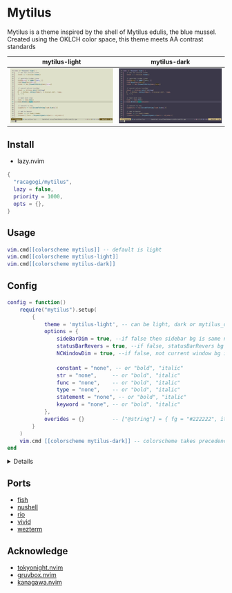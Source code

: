 # Mytilus

Mytilus is a theme inspired by the shell of Mytilus edulis, the blue mussel.
Created using the OKLCH color space,
this theme meets AA contrast standards

|mytilus-light|mytilus-dark|
|---|---|
|![mytilus-light](./asset/mytilus-light.png)|![mytilus-dark](./asset/mytilus-dark.png)|

## Install
		
- lazy.nvim

```lua
{
  "racagogi/mytilus",
  lazy = false,
  priority = 1000,
  opts = {},
}
```
## Usage
		
```lua
vim.cmd[[colorscheme mytilus]] -- default is light
vim.cmd[[colorscheme mytilus-light]]
vim.cmd[[colorscheme mytilus-dark]]
```

## Config	
			
```lua
config = function()
	require("mytilus").setup(
		{
			theme = 'mytilus-light', -- can be light, dark or mytilus_dark
			options = {
				sideBarDim = true, --if false then sidebar bg is same normal
				statusBarRevers = true, --if false, statusBarRevers bg is d2_black,
				NCWindowDim = true, --if false, not current window bg is same normal

				constant = "none", -- or "bold", "italic"
				str = "none",     -- or "bold", "italic"
				func = "none",    -- or "bold", "italic"
				type = "none",    -- or "bold", "italic"
				statement = "none", -- or "bold", "italic"
				keyword = "none", -- or "bold", "italic"
			},
			overides = {}         -- ["@string"] = { fg = "#222222", italic = true },
		}
	)
	vim.cmd [[colorscheme mytilus-dark]] -- colorscheme takes precedence over theme
end
```
<details>

## light colors

| | hex | rgb | OKlab |
|---|---|---|
| d0_black | #39363F | [0.222, 0.213, 0.247] | [0.34, 0.007, -0.013] | [0.34, 0.015, 297.5] |
| d0_white | #383930 | [0.219, 0.223, 0.188] | [0.34, -0.006, 0.014] | [0.34, 0.015, 112.5] |
| d1_black | #403E47 | [0.253, 0.244, 0.278] | [0.37, 0.007, -0.013] | [0.37, 0.015, 297.5] |
| d1_white | #404138 | [0.249, 0.254, 0.218] | [0.37, -0.006, 0.014] | [0.37, 0.015, 112.5] |
| d2_black | #48464F | [0.284, 0.275, 0.31] | [0.4, 0.007, -0.013] | [0.4, 0.015, 297.5] |
| d2_white | #48493F | [0.281, 0.285, 0.249] | [0.4, -0.006, 0.014] | [0.4, 0.015, 112.5] |
| d3_black | #504E57 | [0.316, 0.307, 0.342] | [0.43, 0.007, -0.013] | [0.43, 0.015, 297.5] |
| d3_white | #505147 | [0.312, 0.317, 0.28] | [0.43, -0.006, 0.014] | [0.43, 0.015, 112.5] |
| d1_red | #5A3336 | [0.351, 0.2, 0.213] | [0.37, 0.054, 0.014] | [0.37, 0.056, 14.327] |
| d1_orange | #5A3619 | [0.354, 0.211, 0.097] | [0.37, 0.037, 0.056] | [0.37, 0.067, 56.904] |
| d1_yellow | #4C3F03 | [0.3, 0.245, 0.011] | [0.37, -0.006, 0.074] | [0.37, 0.074, 94.444] |
| d1_chartreuse | #32471A | [0.196, 0.28, 0.103] | [0.37, -0.048, 0.056] | [0.37, 0.074, 130.556] |
| d1_green | #0F4B39 | [0.06, 0.294, 0.223] | [0.37, -0.066, 0.014] | [0.37, 0.067, 168.096] |
| d1_cyan | #124850 | [0.07, 0.281, 0.315] | [0.37, -0.048, -0.029] | [0.37, 0.056, 210.673] |
| d1_blue | #334059 | [0.199, 0.25, 0.347] | [0.37, -0.006, -0.046] | [0.37, 0.046, 262.909] |
| d1_purple | #4B374E | [0.296, 0.218, 0.307] | [0.37, 0.037, -0.029] | [0.37, 0.046, 322.091] |
| d3_red | #6F4046 | [0.436, 0.251, 0.274] | [0.43, 0.064, 0.014] | [0.43, 0.066, 12.17] |
| d3_orange | #704423 | [0.439, 0.265, 0.136] | [0.43, 0.044, 0.063] | [0.43, 0.077, 55.369] |
| d3_yellow | #5F4E09 | [0.373, 0.307, 0.034] | [0.43, -0.006, 0.084] | [0.43, 0.084, 93.916] |
| d3_chartreuse | #3F5925 | [0.247, 0.349, 0.144] | [0.43, -0.055, 0.063] | [0.43, 0.084, 131.084] |
| d3_green | #155D49 | [0.083, 0.365, 0.286] | [0.43, -0.076, 0.014] | [0.43, 0.077, 169.631] |
| d3_cyan | #185965 | [0.095, 0.349, 0.397] | [0.43, -0.055, -0.036] | [0.43, 0.066, 212.83] |
| d3_blue | #404F6F | [0.251, 0.312, 0.436] | [0.43, -0.006, -0.056] | [0.43, 0.056, 264.162] |
| d3_purple | #5E4663 | [0.369, 0.273, 0.387] | [0.43, 0.044, -0.036] | [0.43, 0.056, 320.838] |
| v0_black | #F6F3FE | [0.965, 0.954, 0.997] | [0.97, 0.007, -0.013] | [0.97, 0.015, 297.5] |
| v0_white | #F5F6EB | [0.961, 0.966, 0.921] | [0.97, -0.006, 0.014] | [0.97, 0.015, 112.5] |
| v1_black | #E9E6F1 | [0.912, 0.902, 0.945] | [0.93, 0.007, -0.013] | [0.93, 0.015, 297.5] |
| v1_white | #E8E9DE | [0.908, 0.914, 0.87] | [0.93, -0.006, 0.014] | [0.93, 0.015, 112.5] |
| v2_black | #DCD9E4 | [0.861, 0.85, 0.893] | [0.89, 0.007, -0.013] | [0.89, 0.015, 297.5] |
| v2_white | #DBDCD1 | [0.857, 0.862, 0.819] | [0.89, -0.006, 0.014] | [0.89, 0.015, 112.5] |
| v3_black | #CFCCD7 | [0.81, 0.799, 0.841] | [0.85, 0.007, -0.013] | [0.85, 0.015, 297.5] |
| v3_white | #CECFC4 | [0.806, 0.811, 0.768] | [0.85, -0.006, 0.014] | [0.85, 0.015, 112.5] |
| v2_red | #FECCCF | [0.995, 0.801, 0.813] | [0.89, 0.054, 0.014] | [0.89, 0.056, 14.327] |
| v2_orange | #FED0B0 | [0.996, 0.817, 0.69] | [0.89, 0.037, 0.056] | [0.89, 0.067, 56.904] |
| v2_yellow | #EADBA3 | [0.919, 0.858, 0.639] | [0.89, -0.006, 0.074] | [0.89, 0.074, 94.444] |
| v2_chartreuse | #CAE5B2 | [0.793, 0.899, 0.698] | [0.89, -0.048, 0.056] | [0.89, 0.074, 130.556] |
| v2_green | #B0EAD2 | [0.689, 0.916, 0.825] | [0.89, -0.066, 0.014] | [0.89, 0.067, 168.096] |
| v2_cyan | #B0E5F0 | [0.692, 0.9, 0.94] | [0.89, -0.048, -0.029] | [0.89, 0.056, 210.673] |
| v2_blue | #CBDBFA | [0.795, 0.86, 0.982] | [0.89, -0.006, -0.046] | [0.89, 0.046, 262.909] |
| v2_purple | #EAD1ED | [0.917, 0.82, 0.931] | [0.89, 0.037, -0.029] | [0.89, 0.046, 322.091] |


### contrast

| | v0_black | v0_white | v1_black | v1_white | v2_black | v2_white |
|---|---|---|---|---|---|---|
| d0_black | AAA | AAA | AAA | AAA | AAA | AAA |
| d0_white | AAA | AAA | AAA | AAA | AAA | AAA |
| d1_black | AAA | AAA | AAA | AAA | AAA | AAA |
| d1_white | AAA | AAA | AAA | AAA | AAA | AAA |
| d2_black | AAA | AAA | AAA | AAA | AA | AA |
| d2_white | AAA | AAA | AAA | AAA | AA | AA |
| d3_black | AAA | AAA | AA | AA | AA | AA |
| d3_white | AAA | AAA | AA | AA | AA | AA |
| d1_red | AAA | AAA | AAA | AAA | AAA | AAA |
| d1_orange | AAA | AAA | AAA | AAA | AAA | AAA |
| d1_yellow | AAA | AAA | AAA | AAA | AAA | AAA |
| d1_chartreuse | AAA | AAA | AAA | AAA | AAA | AAA |
| d1_green | AAA | AAA | AAA | AAA | AAA | AAA |
| d1_cyan | AAA | AAA | AAA | AAA | AAA | AAA |
| d1_blue | AAA | AAA | AAA | AAA | AAA | AAA |
| d1_purple | AAA | AAA | AAA | AAA | AAA | AAA |
| d3_red | AAA | AAA | AA | AA | AA | AA |
| d3_orange | AAA | AAA | AA | AA | AA | AA |
| d3_yellow | AAA | AAA | AA | AA | AA | AA |
| d3_chartreuse | AAA | AAA | AA | AA | AA | AA |
| d3_green | AAA | AAA | AA | AA | AA | AA |
| d3_cyan | AAA | AAA | AA | AA | AA | AA |
| d3_blue | AAA | AAA | AA | AA | AA | AA |
| d3_purple | AAA | AAA | AA | AA | AA | AA |


| | v3_black | v3_white | v2_red | v2_orange | v2_yellow | v2_chartreuse | v2_green | v2_cyan | v2_blue | v2_purple |
|---|---|---|---|---|---|---|---|---|---|---|
| d0_black | AAA | AAA | AAA | AAA | AAA | AAA | AAA | AAA | AAA | AAA |
| d0_white | AAA | AAA | AAA | AAA | AAA | AAA | AAA | AAA | AAA | AAA |
| d1_black | AA | AA | AAA | AAA | AAA | AAA | AAA | AAA | AAA | AAA |
| d1_white | AA | AA | AAA | AAA | AAA | AAA | AAA | AAA | AAA | AAA |
| d2_black | AA | AA | AA | AA | AA | AA | AA | AA | AA | AA |
| d2_white | AA | AA | AA | AA | AA | AA | AA | AA | AA | AA |
| d3_black | AA | AA | AA | AA | AA | AA | AA | AA | AA | AA |
| d3_white | AA | AA | AA | AA | AA | AA | AA | AA | AA | AA |
| d1_red | AA | AA | AAA | AAA | AAA | AAA | AAA | AAA | AAA | AAA |
| d1_orange | AA | AA | AAA | AAA | AAA | AAA | AAA | AAA | AAA | AAA |
| d1_yellow | AA | AA | AAA | AAA | AAA | AAA | AAA | AAA | AAA | AAA |
| d1_chartreuse | AA | AA | AAA | AAA | AAA | AAA | AAA | AAA | AAA | AAA |
| d1_green | AA | AA | AAA | AAA | AAA | AAA | AAA | AAA | AAA | AAA |
| d1_cyan | AA | AA | AAA | AAA | AAA | AAA | AAA | AAA | AAA | AAA |
| d1_blue | AA | AA | AAA | AAA | AAA | AAA | AAA | AAA | AAA | AAA |
| d1_purple | AA | AA | AAA | AAA | AAA | AAA | AAA | AAA | AAA | AAA |
| d3_red | AA | AA | AA | AA | AA | AA | AA | AA | AA | AA |
| d3_orange | AA | AA | AA | AA | AA | AA | AA | AA | AA | AA |
| d3_yellow | AA | AA | AA | AA | AA | AA | AA | AA | AA | AA |
| d3_chartreuse | AA | AA | AA | AA | AA | AA | AA | AA | AA | AA |
| d3_green | AA | AA | AA | AA | AA | AA | AA | AA | AA | AA |
| d3_cyan | AA | AA | AA | AA | AA | AA | AA | AA | AA | AA |
| d3_blue | AA | AA | AA | AA | AA | AA | AA | AA | AA | AA |
| d3_purple | AA | AA | AA | AA | AA | AA | AA | AA | AA | AA |


## dark colors

| | hex | rgb | OKlab |
|---|---|---|
| d0_black | #E5E3EE | [0.9, 0.889, 0.931] | [0.92, 0.007, -0.013] | [0.92, 0.015, 297.5] |
| d0_white | #E4E6DB | [0.896, 0.901, 0.857] | [0.92, -0.006, 0.014] | [0.92, 0.015, 112.5] |
| d1_black | #DCD9E4 | [0.861, 0.85, 0.893] | [0.89, 0.007, -0.013] | [0.89, 0.015, 297.5] |
| d1_white | #DBDCD1 | [0.857, 0.862, 0.819] | [0.89, -0.006, 0.014] | [0.89, 0.015, 112.5] |
| d2_black | #D2CFDA | [0.823, 0.812, 0.854] | [0.86, 0.007, -0.013] | [0.86, 0.015, 297.5] |
| d2_white | #D1D2C7 | [0.819, 0.824, 0.781] | [0.86, -0.006, 0.014] | [0.86, 0.015, 112.5] |
| d3_black | #C8C5D0 | [0.785, 0.774, 0.816] | [0.83, 0.007, -0.013] | [0.83, 0.015, 297.5] |
| d3_white | #C7C8BD | [0.781, 0.786, 0.743] | [0.83, -0.006, 0.014] | [0.83, 0.015, 112.5] |
| d1_red | #FECCCF | [0.995, 0.801, 0.813] | [0.89, 0.054, 0.014] | [0.89, 0.056, 14.327] |
| d1_orange | #FED0B0 | [0.996, 0.817, 0.69] | [0.89, 0.037, 0.056] | [0.89, 0.067, 56.904] |
| d1_yellow | #EADBA3 | [0.919, 0.858, 0.639] | [0.89, -0.006, 0.074] | [0.89, 0.074, 94.444] |
| d1_chartreuse | #CAE5B2 | [0.793, 0.899, 0.698] | [0.89, -0.048, 0.056] | [0.89, 0.074, 130.556] |
| d1_green | #B0EAD2 | [0.689, 0.916, 0.825] | [0.89, -0.066, 0.014] | [0.89, 0.067, 168.096] |
| d1_cyan | #B0E5F0 | [0.692, 0.9, 0.94] | [0.89, -0.048, -0.029] | [0.89, 0.056, 210.673] |
| d1_blue | #CBDBFA | [0.795, 0.86, 0.982] | [0.89, -0.006, -0.046] | [0.89, 0.046, 262.909] |
| d1_purple | #EAD1ED | [0.917, 0.82, 0.931] | [0.89, 0.037, -0.029] | [0.89, 0.046, 322.091] |
| d3_red | #EFB6BC | [0.936, 0.715, 0.736] | [0.83, 0.064, 0.014] | [0.83, 0.066, 12.17] |
| d3_orange | #EFBB97 | [0.938, 0.732, 0.594] | [0.83, 0.044, 0.063] | [0.83, 0.077, 55.369] |
| d3_yellow | #D9C788 | [0.852, 0.78, 0.532] | [0.83, -0.006, 0.084] | [0.83, 0.084, 93.916] |
| d3_chartreuse | #B4D39A | [0.707, 0.828, 0.603] | [0.83, -0.055, 0.063] | [0.83, 0.084, 131.084] |
| d3_green | #94D8BF | [0.581, 0.847, 0.75] | [0.83, -0.076, 0.014] | [0.83, 0.077, 169.631] |
| d3_cyan | #95D3E1 | [0.585, 0.828, 0.881] | [0.83, -0.055, -0.036] | [0.83, 0.066, 212.83] |
| d3_blue | #B5C8ED | [0.71, 0.783, 0.929] | [0.83, -0.006, -0.056] | [0.83, 0.056, 264.162] |
| d3_purple | #D9BCDE | [0.85, 0.737, 0.871] | [0.83, 0.044, -0.036] | [0.83, 0.056, 320.838] |
| v0_black | #2C2A32 | [0.173, 0.164, 0.196] | [0.29, 0.007, -0.013] | [0.29, 0.015, 297.5] |
| v0_white | #2B2C24 | [0.17, 0.173, 0.14] | [0.29, -0.006, 0.014] | [0.29, 0.015, 112.5] |
| v1_black | #36343C | [0.212, 0.203, 0.236] | [0.33, 0.007, -0.013] | [0.33, 0.015, 297.5] |
| v1_white | #35362E | [0.209, 0.213, 0.178] | [0.33, -0.006, 0.014] | [0.33, 0.015, 112.5] |
| v2_black | #403E47 | [0.253, 0.244, 0.278] | [0.37, 0.007, -0.013] | [0.37, 0.015, 297.5] |
| v2_white | #404138 | [0.249, 0.254, 0.218] | [0.37, -0.006, 0.014] | [0.37, 0.015, 112.5] |
| v3_black | #4B4952 | [0.294, 0.285, 0.32] | [0.41, 0.007, -0.013] | [0.41, 0.015, 297.5] |
| v3_white | #4A4B42 | [0.291, 0.295, 0.259] | [0.41, -0.006, 0.014] | [0.41, 0.015, 112.5] |
| v2_red | #5A3336 | [0.351, 0.2, 0.213] | [0.37, 0.054, 0.014] | [0.37, 0.056, 14.327] |
| v2_orange | #5A3619 | [0.354, 0.211, 0.097] | [0.37, 0.037, 0.056] | [0.37, 0.067, 56.904] |
| v2_yellow | #4C3F03 | [0.3, 0.245, 0.011] | [0.37, -0.006, 0.074] | [0.37, 0.074, 94.444] |
| v2_chartreuse | #32471A | [0.196, 0.28, 0.103] | [0.37, -0.048, 0.056] | [0.37, 0.074, 130.556] |
| v2_green | #0F4B39 | [0.06, 0.294, 0.223] | [0.37, -0.066, 0.014] | [0.37, 0.067, 168.096] |
| v2_cyan | #124850 | [0.07, 0.281, 0.315] | [0.37, -0.048, -0.029] | [0.37, 0.056, 210.673] |
| v2_blue | #334059 | [0.199, 0.25, 0.347] | [0.37, -0.006, -0.046] | [0.37, 0.046, 262.909] |
| v2_purple | #4B374E | [0.296, 0.218, 0.307] | [0.37, 0.037, -0.029] | [0.37, 0.046, 322.091] |


### contrast

| | v0_black | v0_white | v1_black | v1_white | v2_black | v2_white |
|---|---|---|---|---|---|---|
| d0_black | AAA | AAA | AAA | AAA | AAA | AAA |
| d0_white | AAA | AAA | AAA | AAA | AAA | AAA |
| d1_black | AAA | AAA | AAA | AAA | AAA | AAA |
| d1_white | AAA | AAA | AAA | AAA | AAA | AAA |
| d2_black | AAA | AAA | AAA | AAA | AA | AA |
| d2_white | AAA | AAA | AAA | AAA | AA | AA |
| d3_black | AAA | AAA | AAA | AAA | AA | AA |
| d3_white | AAA | AAA | AAA | AAA | AA | AA |
| d1_red | AAA | AAA | AAA | AAA | AAA | AAA |
| d1_orange | AAA | AAA | AAA | AAA | AAA | AAA |
| d1_yellow | AAA | AAA | AAA | AAA | AAA | AAA |
| d1_chartreuse | AAA | AAA | AAA | AAA | AAA | AAA |
| d1_green | AAA | AAA | AAA | AAA | AAA | AAA |
| d1_cyan | AAA | AAA | AAA | AAA | AAA | AAA |
| d1_blue | AAA | AAA | AAA | AAA | AAA | AAA |
| d1_purple | AAA | AAA | AAA | AAA | AAA | AAA |
| d3_red | AAA | AAA | AAA | AAA | AA | AA |
| d3_orange | AAA | AAA | AAA | AAA | AA | AA |
| d3_yellow | AAA | AAA | AAA | AAA | AA | AA |
| d3_chartreuse | AAA | AAA | AAA | AAA | AA | AA |
| d3_green | AAA | AAA | AAA | AAA | AA | AA |
| d3_cyan | AAA | AAA | AAA | AAA | AA | AA |
| d3_blue | AAA | AAA | AAA | AAA | AA | AA |
| d3_purple | AAA | AAA | AAA | AAA | AA | AA |


| | v3_black | v3_white | v2_red | v2_orange | v2_yellow | v2_chartreuse | v2_green | v2_cyan | v2_blue | v2_purple |
|---|---|---|---|---|---|---|---|---|---|---|
| d0_black | AA | AA | AAA | AAA | AAA | AAA | AAA | AAA | AAA | AAA |
| d0_white | AAA | AA | AAA | AAA | AAA | AAA | AAA | AAA | AAA | AAA |
| d1_black | AA | AA | AAA | AAA | AAA | AAA | AAA | AAA | AAA | AAA |
| d1_white | AA | AA | AAA | AAA | AAA | AAA | AAA | AAA | AAA | AAA |
| d2_black | AA | AA | AA | AA | AA | AA | AA | AA | AA | AA |
| d2_white | AA | AA | AAA | AA | AA | AA | AA | AA | AA | AA |
| d3_black | AA | AA | AA | AA | AA | AA | AA | AA | AA | AA |
| d3_white | AA | AA | AA | AA | AA | AA | AA | AA | AA | AA |
| d1_red | AA | AA | AAA | AAA | AAA | AAA | AAA | AAA | AAA | AAA |
| d1_orange | AA | AA | AAA | AAA | AAA | AAA | AAA | AAA | AAA | AAA |
| d1_yellow | AA | AA | AAA | AAA | AAA | AAA | AAA | AAA | AAA | AAA |
| d1_chartreuse | AA | AA | AAA | AAA | AAA | AAA | AAA | AAA | AAA | AAA |
| d1_green | AA | AA | AAA | AAA | AAA | AAA | AAA | AAA | AAA | AAA |
| d1_cyan | AA | AA | AAA | AAA | AAA | AAA | AAA | AAA | AAA | AAA |
| d1_blue | AA | AA | AAA | AAA | AAA | AAA | AAA | AAA | AAA | AAA |
| d1_purple | AA | AA | AAA | AAA | AAA | AAA | AAA | AAA | AAA | AAA |
| d3_red | AA | AA | AA | AA | AA | AA | AA | AA | AA | AA |
| d3_orange | AA | AA | AA | AA | AA | AA | AA | AA | AA | AA |
| d3_yellow | AA | AA | AA | AA | AA | AA | AA | AA | AA | AA |
| d3_chartreuse | AA | AA | AA | AA | AA | AA | AA | AA | AA | AA |
| d3_green | AA | AA | AA | AA | AA | AA | AA | AA | AA | AA |
| d3_cyan | AA | AA | AA | AA | AA | AA | AA | AA | AA | AA |
| d3_blue | AA | AA | AA | AA | AA | AA | AA | AA | AA | AA |
| d3_purple | AA | AA | AA | AA | AA | AA | AA | AA | AA | AA |



</details>
	
## Ports

- [fish](./themes/fish)
- [nushell](./themes/nu)
- [rio](./themes/rio)
- [vivid](./themes/vivid)
- [wezterm](./themes/wezterm)

## Acknowledge

- [tokyonight.nvim](https://github.com/folke/tokyonight.nvim)
- [gruvbox.nvim](https://github.com/ellisonleao/gruvbox.nvim)
- [kanagawa.nvim](https://github.com/rebelot/kanagawa.nvim)
